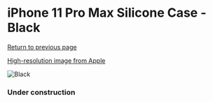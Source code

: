 # iPhone 11 Pro Max Silicone Case - Black

[Return to previous page](/iphone_11)

[High-resolution image from Apple](https://store.storeimages.cdn-apple.com/8756/as-images.apple.com/is/MX002?wid=4500&hei=4500&fmt=png)

<div style="width: 384px"><img src="/everysource/MX002.png" alt="Black"></div>

### Under construction
